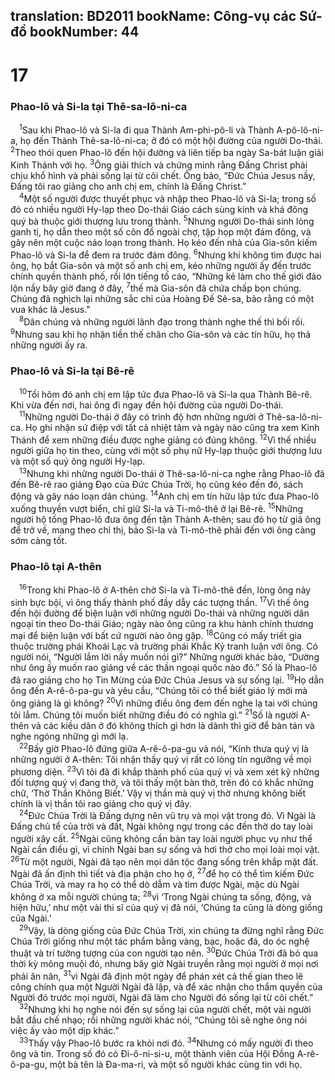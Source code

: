 translation: BD2011
bookName: Công-vụ các Sứ-đồ 
bookNumber: 44
-------

<div class="title"><h1>17</h1><h3>Phao-lô và Si-la tại Thê-sa-lô-ni-ca</h3></div>
<span class="verse cong_17_1"> <sup>1</sup>Sau khi Phao-lô và Si-la đi qua Thành Am-phi-pô-li và Thành A-pô-lô-ni-a, họ đến Thành Thê-sa-lô-ni-ca; ở đó có một hội đường của người Do-thái. </span>
<span class="verse cong_17_2"><sup>2</sup>Theo thói quen Phao-lô đến hội đường và liên tiếp ba ngày Sa-bát luận giải Kinh Thánh với họ. </span>
<span class="verse cong_17_3"><sup>3</sup>Ông giải thích và chứng minh rằng Ðấng Christ phải chịu khổ hình và phải sống lại từ cõi chết. Ông bảo, “Ðức Chúa Jesus nầy, Ðấng tôi rao giảng cho anh chị em, chính là Ðấng Christ.”<br/></span>
<span class="verse cong_17_4"> <sup>4</sup>Một số người được thuyết phục và nhập theo Phao-lô và Si-la; trong số đó có nhiều người Hy-lạp theo Do-thái Giáo cách sùng kính và khá đông quý bà thuộc giới thượng lưu trong thành. </span>
<span class="verse cong_17_5"><sup>5</sup>Nhưng người Do-thái sinh lòng ganh tị, họ dẫn theo một số côn đồ ngoài chợ, tập họp một đám đông, và gây nên một cuộc náo loạn trong thành. Họ kéo đến nhà của Gia-sôn kiếm Phao-lô và Si-la để đem ra trước đám đông. </span>
<span class="verse cong_17_6"><sup>6</sup>Nhưng khi không tìm được hai ông, họ bắt Gia-sôn và một số anh chị em, kéo những người ấy đến trước chính quyền thành phố, rồi lớn tiếng tố cáo, “Những kẻ làm cho thế giới đảo lộn nầy bây giờ đang ở đây, </span>
<span class="verse cong_17_7"><sup>7</sup>thế mà Gia-sôn đã chứa chấp bọn chúng. Chúng đã nghịch lại những sắc chỉ của Hoàng Ðế Sê-sa, bảo rằng có một vua khác là Jesus.”<br/></span>
<span class="verse cong_17_8"> <sup>8</sup>Dân chúng và những người lãnh đạo trong thành nghe thế thì bối rối. </span>
<span class="verse cong_17_9"><sup>9</sup>Nhưng sau khi họ nhận tiền thế chân cho Gia-sôn và các tín hữu, họ thả những người ấy ra.<br/></span>
<div class="title"><h3>Phao-lô và Si-la tại Bê-rê</h3></div>
<span class="verse cong_17_10"> <sup>10</sup>Tối hôm đó anh chị em lập tức đưa Phao-lô và Si-la qua Thành Bê-rê. Khi vừa đến nơi, hai ông đi ngay đến hội đường của người Do-thái.<br/></span>
<span class="verse cong_17_11"> <sup>11</sup>Những người Do-thái ở đây có trình độ hơn những người ở Thê-sa-lô-ni-ca. Họ ghi nhận sứ điệp với tất cả nhiệt tâm và ngày nào cũng tra xem Kinh Thánh để xem những điều được nghe giảng có đúng không. </span>
<span class="verse cong_17_12"><sup>12</sup>Vì thế nhiều người giữa họ tin theo, cùng với một số phụ nữ Hy-lạp thuộc giới thượng lưu và một số quý ông người Hy-lạp.<br/></span>
<span class="verse cong_17_13"> <sup>13</sup>Nhưng khi những người Do-thái ở Thê-sa-lô-ni-ca nghe rằng Phao-lô đã đến Bê-rê rao giảng Ðạo của Ðức Chúa Trời, họ cũng kéo đến đó, sách động và gây náo loạn dân chúng. </span>
<span class="verse cong_17_14"><sup>14</sup>Anh chị em tín hữu lập tức đưa Phao-lô xuống thuyền vượt biển, chỉ giữ Si-la và Ti-mô-thê ở lại Bê-rê. </span>
<span class="verse cong_17_15"><sup>15</sup>Những người hộ tống Phao-lô đưa ông đến tận Thành A-thên; sau đó họ từ giã ông để trở về, mang theo chỉ thị, bảo Si-la và Ti-mô-thê phải đến với ông càng sớm càng tốt.<br/></span>
<div class="title"><h3>Phao-lô tại A-thên</h3></div>
<span class="verse cong_17_16"> <sup>16</sup>Trong khi Phao-lô ở A-thên chờ Si-la và Ti-mô-thê đến, lòng ông nảy sinh bực bội, vì ông thấy thành phố đầy dẫy các tượng thần. </span>
<span class="verse cong_17_17"><sup>17</sup>Vì thế ông đến hội đường để biện luận với những người Do-thái và những người dân ngoại tin theo Do-thái Giáo; ngày nào ông cũng ra khu hành chính thương mại để biện luận với bất cứ người nào ông gặp. </span>
<span class="verse cong_17_18"><sup>18</sup>Cũng có mấy triết gia thuộc trường phái Khoái Lạc và trường phái Khắc Kỷ tranh luận với ông. Có người nói, “Người lắm lời nầy muốn nói gì?” Những người khác bảo, “Dường như ông ấy muốn rao giảng về các thần ngoại quốc nào đó.” Số là Phao-lô đã rao giảng cho họ Tin Mừng của Ðức Chúa Jesus và sự sống lại. </span>
<span class="verse cong_17_19"><sup>19</sup>Họ dẫn ông đến A-rê-ô-pa-gu và yêu cầu, “Chúng tôi có thể biết giáo lý mới mà ông giảng là gì không? </span>
<span class="verse cong_17_20"><sup>20</sup>Vì những điều ông đem đến nghe lạ tai với chúng tôi lắm. Chúng tôi muốn biết những điều đó có nghĩa gì.” </span>
<span class="verse cong_17_21"><sup>21</sup>Số là người A-thên và các kiều dân ở đó không thích gì hơn là dành thì giờ để bàn tán và nghe ngóng những gì mới lạ.<br/></span>
<span class="verse cong_17_22"> <sup>22</sup>Bấy giờ Phao-lô đứng giữa A-rê-ô-pa-gu và nói, “Kính thưa quý vị là những người ở A-thên: Tôi nhận thấy quý vị rất có lòng tín ngưỡng về mọi phương diện. </span>
<span class="verse cong_17_23"><sup>23</sup>Vì tôi đã đi khắp thành phố của quý vị và xem xét kỹ những đối tượng quý vị đang thờ, và tôi thấy một bàn thờ, trên đó có khắc những chữ, ‘Thờ Thần Không Biết.’ Vậy vị thần mà quý vị thờ nhưng không biết chính là vị thần tôi rao giảng cho quý vị đây.<br/></span>
<span class="verse cong_17_24"> <sup>24</sup>Ðức Chúa Trời là Ðấng dựng nên vũ trụ và mọi vật trong đó. Vì Ngài là Ðấng chủ tể của trời và đất, Ngài không ngự trong các đền thờ do tay loài người xây cất. </span>
<span class="verse cong_17_25"><sup>25</sup>Ngài cũng không cần bàn tay loài người phục vụ như thể Ngài cần điều gì, vì chính Ngài ban sự sống và hơi thở cho mọi loài mọi vật. </span>
<span class="verse cong_17_26"><sup>26</sup>Từ một người, Ngài đã tạo nên mọi dân tộc đang sống trên khắp mặt đất. Ngài đã ấn định thì tiết và địa phận cho họ ở, </span>
<span class="verse cong_17_27"><sup>27</sup>để họ có thể tìm kiếm Ðức Chúa Trời, và may ra họ có thể dò dẫm và tìm được Ngài, mặc dù Ngài không ở xa mỗi người chúng ta; </span>
<span class="verse cong_17_28"><sup>28</sup>vì ‘Trong Ngài chúng ta sống, động, và hiện hữu,’ như một vài thi sĩ của quý vị đã nói, ‘Chúng ta cũng là dòng giống của Ngài.’ <br/></span>
<span class="verse cong_17_29"> <sup>29</sup>Vậy, là dòng giống của Ðức Chúa Trời, xin chúng ta đừng nghĩ rằng Ðức Chúa Trời giống như một tác phẩm bằng vàng, bạc, hoặc đá, do óc nghệ thuật và trí tưởng tượng của con người tạo nên. </span>
<span class="verse cong_17_30"><sup>30</sup>Ðức Chúa Trời đã bỏ qua thời kỳ mông muội đó, nhưng bây giờ Ngài truyền rằng mọi người ở mọi nơi phải ăn năn, </span>
<span class="verse cong_17_31"><sup>31</sup>vì Ngài đã định một ngày để phán xét cả thế gian theo lẽ công chính qua một Người Ngài đã lập, và để xác nhận cho thẩm quyền của Người đó trước mọi người, Ngài đã làm cho Người đó sống lại từ cõi chết.”<br/></span>
<span class="verse cong_17_32"> <sup>32</sup>Nhưng khi họ nghe nói đến sự sống lại của người chết, một vài người bắt đầu chế nhạo; rồi những người khác nói, “Chúng tôi sẽ nghe ông nói việc ấy vào một dịp khác.”<br/></span>
<span class="verse cong_17_33"> <sup>33</sup>Thấy vậy Phao-lô bước ra khỏi nơi đó. </span>
<span class="verse cong_17_34"><sup>34</sup>Nhưng có mấy người đi theo ông và tin. Trong số đó có Ði-ô-ni-si-u, một thành viên của Hội Ðồng A-rê-ô-pa-gu, một bà tên là Ða-ma-ri, và một số người khác cùng tin với họ.<br/></span>
